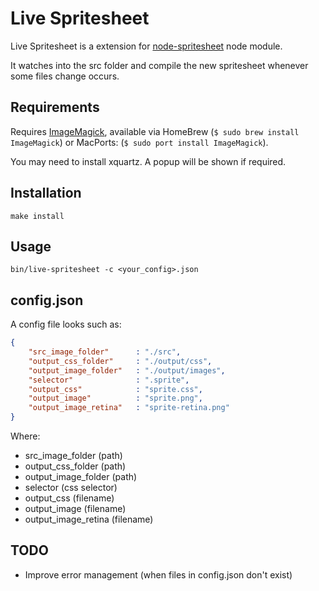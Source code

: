 # Live Spritesheet

Live Spritesheet is a extension for [node-spritesheet](https://github.com/richardbutler/node-spritesheet) node module.

It watches into the src folder and compile the new spritesheet whenever some files change occurs.

## Requirements

Requires [ImageMagick](http://www.imagemagick.org), available via HomeBrew (`$ sudo brew install ImageMagick`) or MacPorts: (`$ sudo port install ImageMagick`).

You may need to install xquartz. A popup will be shown if required.

## Installation

	make install

## Usage
	
	bin/live-spritesheet -c <your_config>.json
	
	





## config.json

A config file looks such as:

````json
{
	"src_image_folder"		: "./src",
	"output_css_folder"  	: "./output/css",
	"output_image_folder"	: "./output/images",
	"selector"  			: ".sprite",
	"output_css"  	 		: "sprite.css",
	"output_image"  		: "sprite.png",
	"output_image_retina"	: "sprite-retina.png"
}
````

Where:

- src_image_folder (path)
- output_css_folder (path)
- output_image_folder (path)
- selector (css selector)
- output_css (filename)
- output_image (filename)
- output_image_retina (filename)



## TODO

- Improve error management (when files in config.json don't exist)
